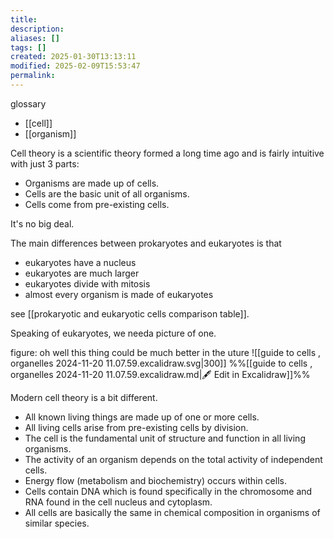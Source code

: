 ```yaml
---
title: 
description: 
aliases: []
tags: []
created: 2025-01-30T13:13:11
modified: 2025-02-09T15:53:47
permalink:
---
```


glossary
- [[cell]]
- [[organism]]

Cell theory is a scientific theory formed a long time ago and is fairly intuitive with just 3 parts:

- Organisms are made up of cells.
- Cells are the basic unit of all organisms.
- Cells come from pre-existing cells.

It's no big deal.

The main differences between prokaryotes and eukaryotes is that
- eukaryotes have a nucleus
- eukaryotes are much larger
- eukaryotes divide with mitosis
- almost every organism is made of eukaryotes

see [[prokaryotic and eukaryotic cells comparison table]]. 



Speaking of eukaryotes, we needa picture of one.

figure: oh well this thing could be much better in the uture
![[guide to cells , organelles 2024-11-20 11.07.59.excalidraw.svg|300]]
%%[[guide to cells , organelles 2024-11-20 11.07.59.excalidraw.md|🖋 Edit in Excalidraw]]%%




Modern cell theory is a bit different.

- All known living things are made up of one or more cells.
- All living cells arise from pre-existing cells by division.
- The cell is the fundamental unit of structure and function in all living organisms.
- The activity of an organism depends on the total activity of independent cells.
- Energy flow (metabolism and biochemistry) occurs within cells.
- Cells contain DNA which is found specifically in the chromosome and RNA found in the cell nucleus and cytoplasm.
- All cells are basically the same in chemical composition in organisms of similar species.
